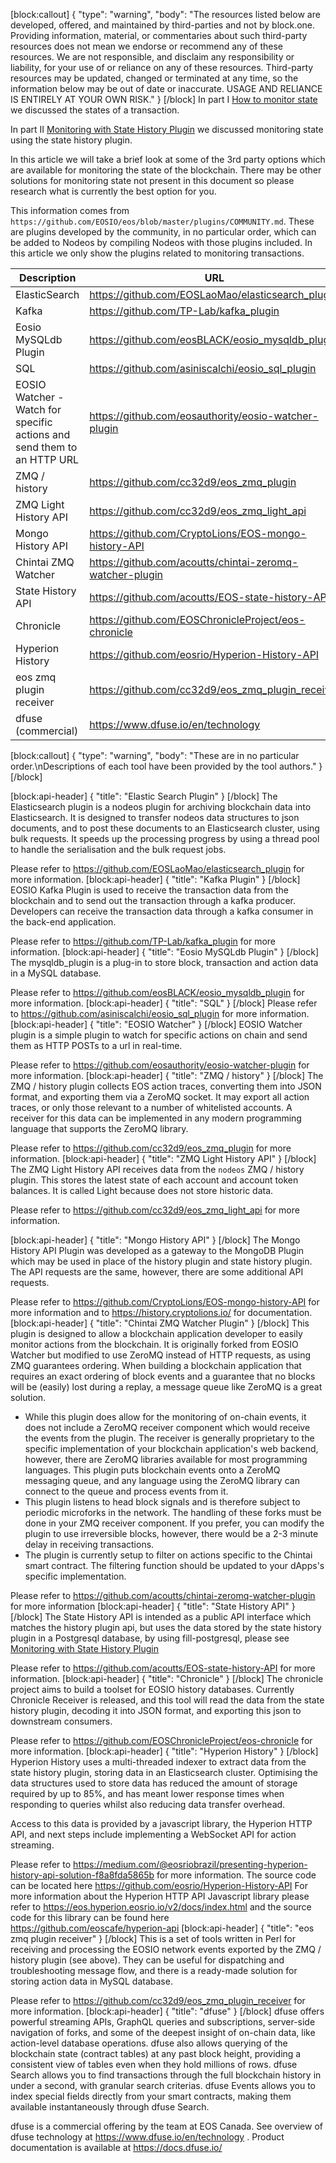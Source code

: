 
[block:callout]
{
  "type": "warning",
  "body": "The resources listed below are developed, offered, and maintained by third-parties and not by block.one. Providing information, material, or commentaries about such third-party resources does not mean we endorse or recommend any of these resources. We are not responsible, and disclaim any responsibility or liability, for your use of or reliance on any of these resources. Third-party resources may be updated, changed or terminated at any time, so the information below may be out of date or inaccurate. USAGE AND RELIANCE IS ENTIRELY AT YOUR OWN RISK."
}
[/block]
In part I [How to monitor state](doc:how-to-monitor-state) we discussed the states of a transaction.

In part II [Monitoring with State History Plugin](doc:monitoring-with-state-history) we discussed monitoring state using the state history plugin.

In this article we will take a brief look at some of the 3rd party options which are available for monitoring the state of the blockchain. There may be other solutions for monitoring state not present in this document so please research what is currently the best option for you.   

This information comes from `https://github.com/EOSIO/eos/blob/master/plugins/COMMUNITY.md`. These are plugins developed by the community, in no particular order, which can be added to Nodeos by compiling Nodeos with those plugins included. In this article we only show the plugins related to monitoring transactions.

| Description | URL |
| ----------- | --- |
| ElasticSearch | https://github.com/EOSLaoMao/elasticsearch_plugin |
| Kafka | https://github.com/TP-Lab/kafka_plugin |
| Eosio MySQLdb Plugin | https://github.com/eosBLACK/eosio_mysqldb_plugin |
| SQL | https://github.com/asiniscalchi/eosio_sql_plugin |
| EOSIO Watcher - Watch for specific actions and send them to an HTTP URL | https://github.com/eosauthority/eosio-watcher-plugin |
| ZMQ / history | https://github.com/cc32d9/eos_zmq_plugin |
| ZMQ Light History API | https://github.com/cc32d9/eos_zmq_light_api |
| Mongo History API | https://github.com/CryptoLions/EOS-mongo-history-API |
| Chintai ZMQ Watcher | https://github.com/acoutts/chintai-zeromq-watcher-plugin |
| State History API | https://github.com/acoutts/EOS-state-history-API |
| Chronicle |  https://github.com/EOSChronicleProject/eos-chronicle |
| Hyperion History  |  https://github.com/eosrio/Hyperion-History-API |
| eos zmq plugin receiver |  https://github.com/cc32d9/eos_zmq_plugin_receiver |
| dfuse (commercial) |  https://www.dfuse.io/en/technology |
[block:callout]
{
  "type": "warning",
  "body": "These are in no particular order.\nDescriptions of each tool have been provided by the tool authors."
}
[/block]

[block:api-header]
{
  "title": "Elastic Search Plugin"
}
[/block]
The Elasticsearch plugin is a nodeos plugin for archiving blockchain data into Elasticsearch. It is designed to transfer nodeos data structures to json documents, and to post these documents to an  Elasticsearch cluster, using bulk requests. It speeds up the processing progress by using a thread pool to handle the serialisation and the bulk request jobs.

Please refer to https://github.com/EOSLaoMao/elasticsearch_plugin for more information.
[block:api-header]
{
  "title": "Kafka Plugin"
}
[/block]
EOSIO Kafka Plugin is used to receive the transaction data from the blockchain and to send out the transaction through a kafka producer. Developers can receive the transaction data through a kafka consumer in the back-end application.

Please refer to https://github.com/TP-Lab/kafka_plugin for more information.
[block:api-header]
{
  "title": "Eosio MySQLdb Plugin"
}
[/block]
The mysqldb_plugin is a plug-in to store block, transaction and action data in a MySQL database.

Please refer to https://github.com/eosBLACK/eosio_mysqldb_plugin for more information.
[block:api-header]
{
  "title": "SQL"
}
[/block]
Please refer to https://github.com/asiniscalchi/eosio_sql_plugin for more information.
[block:api-header]
{
  "title": "EOSIO Watcher"
}
[/block]
EOSIO Watcher plugin is a simple plugin to watch for specific actions on chain and send them as HTTP POSTs to a url in real-time.

Please refer to https://github.com/eosauthority/eosio-watcher-plugin for more information.
[block:api-header]
{
  "title": "ZMQ / history"
}
[/block]
The ZMQ / history plugin collects EOS action traces, converting them into JSON format, and exporting them via a ZeroMQ socket. It may export all action traces, or only those relevant to a number of whitelisted accounts. A receiver for this data can be implemented in any modern programming language that supports the ZeroMQ library.

Please refer to https://github.com/cc32d9/eos_zmq_plugin for more information.
[block:api-header]
{
  "title": "ZMQ Light History API"
}
[/block]
The ZMQ Light History API receives data from the `nodeos`  ZMQ / history plugin. This stores the latest state of each account and account token balances. It is called Light because does not store historic data. 

Please refer to https://github.com/cc32d9/eos_zmq_light_api for more information.

[block:api-header]
{
  "title": "Mongo History API"
}
[/block]
The Mongo History API Plugin was developed as a gateway to the MongoDB Plugin which may be used in place of the history plugin and state history plugin.  The API requests are the same, however, there are some additional API requests.

 Please refer to https://github.com/CryptoLions/EOS-mongo-history-API for more information and to  https://history.cryptolions.io/ for documentation.
[block:api-header]
{
  "title": "Chintai ZMQ Watcher Plugin"
}
[/block]
This plugin is designed to allow a blockchain application developer to easily monitor actions from the blockchain. It is originally forked from EOSIO Watcher but modified to use ZeroMQ instead of HTTP requests, as using ZMQ guarantees ordering. When building a blockchain application that requires an exact ordering of block events and a guarantee that no blocks will be (easily) lost during a replay, a message queue like ZeroMQ is a great solution.
 
- While this plugin does allow for the monitoring of on-chain events, it does not include a ZeroMQ receiver component which would receive the events from the plugin. The receiver is generally proprietary to the specific implementation of your blockchain application's web backend, however, there are ZeroMQ libraries available for most programming languages. This plugin puts blockchain events onto a ZeroMQ messaging queue, and any language using the ZeroMQ library can connect to the queue and process events from it. 
- This plugin listens to head block signals and is therefore subject to periodic microforks in the network. The handling of these forks must be done in your ZMQ receiver component. If you prefer, you can modify the plugin to use irreversible blocks, however, there would be a 2-3 minute delay in receiving transactions. 
- The plugin is currently setup to filter on actions specific to the Chintai smart contract. The filtering function should be updated to your dApps's specific implementation. 

Please refer to https://github.com/acoutts/chintai-zeromq-watcher-plugin for more information
[block:api-header]
{
  "title": "State History API"
}
[/block]
The State History API is intended as a public API interface which matches the history plugin api, but uses the data stored by the state history plugin in a Postgresql database, by using fill-postgresql, please see [Monitoring with State History Plugin](doc:monitoring-with-state-history)

Please refer to https://github.com/acoutts/EOS-state-history-API for more information. 
[block:api-header]
{
  "title": "Chronicle"
}
[/block]
The chronicle project aims to build a toolset for EOSIO history databases. Currently Chronicle Receiver is released, and this tool will read the data from the state history plugin, decoding it into JSON format, and exporting this json to downstream consumers. 

Please refer to https://github.com/EOSChronicleProject/eos-chronicle for more information.
[block:api-header]
{
  "title": "Hyperion History"
}
[/block]
Hyperion History uses a multi-threaded indexer to extract data from the state history plugin, storing data in an Elasticsearch cluster. Optimising the data structures used to store data has reduced the amount of storage required by up to 85%, and has meant lower response times when responding to queries whilst also reducing data transfer overhead.

Access to this data is provided by a javascript library, the Hyperion HTTP API, and next steps include implementing a WebSocket API for action streaming. 

Please refer to https://medium.com/@eosriobrazil/presenting-hyperion-history-api-solution-f8a8fda5865b for more information. 
The source code can be located here https://github.com/eosrio/Hyperion-History-API 
For more information about the Hyperion HTTP API  Javascript library please refer to https://eos.hyperion.eosrio.io/v2/docs/index.html and the source code for this library can be found here https://github.com/eoscafe/hyperion-api
[block:api-header]
{
  "title": "eos zmq plugin receiver"
}
[/block]
This is a set of tools written in Perl for receiving and processing the EOSIO network events exported by the ZMQ / history plugin (see above). They can be useful for dispatching and troubleshooting  message flow, and there is a ready-made solution for storing action data in MySQL database.

Please refer to https://github.com/cc32d9/eos_zmq_plugin_receiver for more information.
[block:api-header]
{
  "title": "dfuse"
}
[/block]
dfuse offers powerful streaming APIs, GraphQL queries and subscriptions, server-side navigation of forks, and some of the deepest insight of on-chain data, like action-level database operations. dfuse also allows querying of the blockchain state (contract tables) at any past block height, providing a consistent view of tables even when they hold millions of rows. dfuse Search allows you to find transactions through the full blockchain history in under a second, with granular search criterias. dfuse Events allows you to index special fields directly from your smart contracts, making them available instantaneously through dfuse Search.

dfuse is a commercial offering by the team at EOS Canada. See  overview of dfuse technology at  https://www.dfuse.io/en/technology . Product documentation is available at https://docs.dfuse.io/